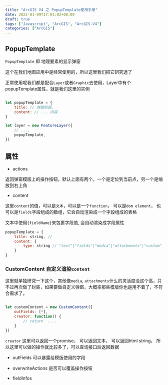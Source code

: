 ```yaml
---
title: "ArcGIS V4 之 PopupTemplate使用手册"
date: 2022-01-09T17:01:02+08:00
draft: true
tags: ["Javascript", "ArcGIS", "ArcGIS-V4"]
categories: ["ArcGIS"]
---
```


## PopupTemplate

`PopupTemplate` 即 地理要素的显示弹窗

这个在我们地图应用中是经常使用的，所以这里我们把它研究透了

正常使用呢我们都是配合`Layer`或者`Graphic`去使用，Layer中有个popupTemplate属性，就是我们这里的实例

```js

let popupTemplate = {
    title: // 弹窗标题，
    content: // ... 内容
}

let layer = new FeatureLayer({
    // ...,
    popupTemplate,
})

```

## 属性

- actions

返回弹窗模版上的操作按钮，默认上面有两个，一个是定位到当前点，另一个是缩放到右上角

- content

这里`content`的值，可以是`文本`，可以是一个`function`， 可以是`dom element`， 也可以是`fields`字段组成的数组，它会自动渲染成一个字段组成的表格

文本中使用`{fieldName}`来包裹字段值, 会自动渲染成字段属性

```js
popupTemplate = {
    title: string, //
    content: {
        type: string // "text"|"fields"|"media"|"attachments"|"custom"|"expression" 可选值
    }
}
```

### CustomContent 自定义渲染`content`

这里就单独研究一下这个，其他像`media`, `attachments`什么的灵活度没这个高，只不过再次做了封装，如果要做自定义弹窗，大概率那些模版你也是用不着了，不符合需求了。

```js

let customContent = new CustomContent({
    outFields: [*],
    creator: function() {
        // return  ....
    }
})

```

`creator` 这里可以返回一个promise， 可以返回文本， 可以返回html string， 所以这里可以做的操作就比较多了，可以查询接口后返回数据

- outFields 可以暴露给模版使用的字段

- overwriteActions 是否可以覆盖操作按钮

- fieldInfos
